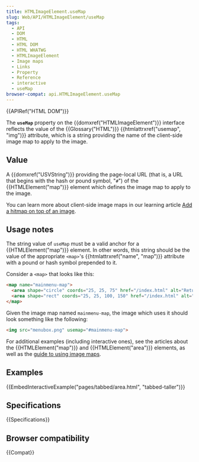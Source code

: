 ```yaml
---
title: HTMLImageElement.useMap
slug: Web/API/HTMLImageElement/useMap
tags:
  - API
  - DOM
  - HTML
  - HTML DOM
  - HTML WHATWG
  - HTMLImageElement
  - Image maps
  - Links
  - Property
  - Reference
  - interactive
  - useMap
browser-compat: api.HTMLImageElement.useMap
---
```

{{APIRef("HTML DOM")}}

The **`useMap`** property on the
{{domxref("HTMLImageElement")}} interface reflects the value of the
{{Glossary("HTML")}} {{htmlattrxref("usemap", "img")}} attribute, which is a string
providing the name of the client-side image map to apply to the image.

## Value

A {{domxref("USVString")}} providing the page-local URL (that is, a URL that begins
with the hash or pound symbol, "`#`") of the {{HTMLElement("map")}} element
which defines the image map to apply to the image.

You can learn more about client-side image maps in our learning article [Add a hitmap on
top of an image](/en-US/docs/Learn/HTML/Howto/Add_a_hit_map_on_top_of_an_image).

## Usage notes

The string value of `useMap` must be a valid anchor for a
{{HTMLElement("map")}} element. In other words, this string should be the value of the
appropriate `<map>`'s {{htmlattrxref("name", "map")}} attribute with a
pound or hash symbol prepended to it.

Consider a `<map>` that looks like this:

```html
<map name="mainmenu-map">
  <area shape="circle" coords="25, 25, 75" href="/index.html" alt="Return to home page">
  <area shape="rect" coords="25, 25, 100, 150" href="/index.html" alt="Shop">
</map>
```

Given the image map named `mainmenu-map`, the image which uses it should
look something like the following:

```html
<img src="menubox.png" usemap="#mainmenu-map">
```

For additional examples (including interactive ones), see the articles about the
{{HTMLElement("map")}} and {{HTMLElement("area")}} elements, as well as the [guide to using
image maps](/en-US/docs/Learn/HTML/Howto/Add_a_hit_map_on_top_of_an_image).

## Examples

{{EmbedInteractiveExample("pages/tabbed/area.html", "tabbed-taller")}}

## Specifications

{{Specifications}}

## Browser compatibility

{{Compat}}
